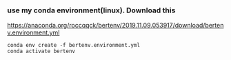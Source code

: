 ### use my conda environment(linux). Download this
https://anaconda.org/roccqqck/bertenv/2019.11.09.053917/download/bertenv.environment.yml
```
conda env create -f bertenv.environment.yml
conda activate bertenv
```
